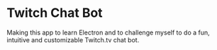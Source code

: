 # Twitch Chat Bot

Making this app to learn Electron and to challenge myself to do a fun, intuitive and customizable Twitch.tv chat bot.
